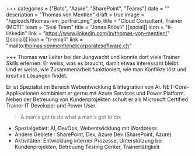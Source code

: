 +++
categories = ["Bots", "Azure", "SharePoint", "Teams"]
date = ""
description = "Thomas von Mentlen"
draft = true
image = "/uploads/thomas-vm_portrait.png"
job_title = "Cloud Consultant, Trainer (MCT)"
team = "Seal Team"
title = "Jonas Röösli"
[[social]]
icon = "ti-linkedin"
link = "https://www.linkedin.com/in/thomas-von-mentlen/"
[[social]]
icon = "ti-email"
link = "mailto:thomas.vonmentlen@corporatesoftware.ch"

+++
Thomas war Leiter bei der Jungwacht und konnte dort viele Trainer Skills erlernen. Er weiss, was es braucht, damit etwas interessant bleibt. Und er weiss, wie Zusammenarbeit funktioniert, wie man Konflikte löst und kreative Lösungen findet.

Er ist Spezialist im Bereich Webentwicklung & Integration von AI. NET-Core-Applikationen kombiniert er gerne mit Azure Services und Power Platform. Neben der Betreuung von Kundenprojekten schult er als Microsoft Certified Trainer IT Developer und Power User.

> A man's got to do what a man's got to do.

* Spezialgebiet: AI, DevOps, Webentwicklung mit Wordpress
* Andere Gebiete : SharePoint, Dev, Azure Dev (SharePoint, Azure)
* Aktivitäten: Entwicklung interner Prozesse, Unterstützung bei Kundenprojekten, Betreuung Testing Center, Trainertätigkeit